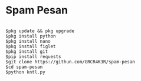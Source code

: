 # Spam Pesan

<pre><code>
$pkg update && pkg upgrade
$pkg install python
$pkg install nano
$pkg install figlet
$pkg install git
$pip install requests
$git clone https://githun.com/GRCR4K3R/spam-pesan
$cd spam-pesan
$python kntl.py
</code></pre>
